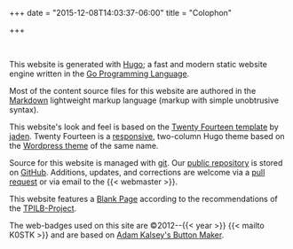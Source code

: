 +++
date = "2015-12-08T14:03:37-06:00"
title = "Colophon"

+++

[<img id="hugo-badge" src="data:image/gif;base64,R0lGODlhAQABAIAAAAAAAP///yH5BAEAAAAALAAAAAABAAEAAAIBRAA7" title="A fast & modern static website engine"  alt="Webbadge for Hugo" />](http://gohugo.io)
[<img id="markdown-badge" src="data:image/gif;base64,R0lGODlhAQABAIAAAAAAAP///yH5BAEAAAAALAAAAAABAAEAAAIBRAA7" title="Plain text formatting syntax" alt="Webbadge for Markdown" />](https://en.wikipedia.org/wiki/Markdown)
[<img id="github-badge" src="data:image/gif;base64,R0lGODlhAQABAIAAAAAAAP///yH5BAEAAAAALAAAAAABAAEAAAIBRAA7" title="How people build software" alt="Webbadge for GitHub" />](https://github.com/)

This website is generated with [Hugo](http://gohugo.io);
a fast and modern static website engine written in the 
[Go Programming Language](https://golang.org/).

Most of the content source files for this website are authored in the
[Markdown](https://en.wikipedia.org/wiki/Markdown)
lightweight markup language (markup with simple unobtrusive syntax).

This website's look and feel is based on the [Twenty Fourteen
template](https://github.com/jaden/twentyfourteen) by
[jaden](https://github.com/jaden). Twenty Fourteen is a
[responsive](https://en.wikipedia.org/wiki/Responsive_web_design),
two-column Hugo theme based on the
[Wordpress theme](https://wordpress.org/themes/twentyfourteen)
of the same name.

Source for this website is managed with
[git](http://www.git-scm.com/). Our
[public repository](http://github.com/rrra/www) is stored on
[GitHub](https://github.com/).
Additions, updates, and corrections are welcome via a
[pull request](https://help.github.com/articles/creating-a-pull-request/) or
via email to the {{< webmaster >}}.

This website features a [Blank Page](/blankpage.html) according to the
recommendations of the
[TPILB-Project](http://www.this-page-intentionally-left-blank.org/). 

The web-badges used on this site are
&copy;2012--{{< year >}} {{< mailto K0STK >}}
and are based on
[Adam Kalsey's Button Maker](http://kalsey.com/tools/buttonmaker/).


